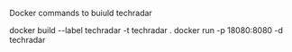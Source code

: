 
Docker commands to buiuld techradar

docker build --label techradar -t techradar .
docker run -p 18080:8080 -d techradar